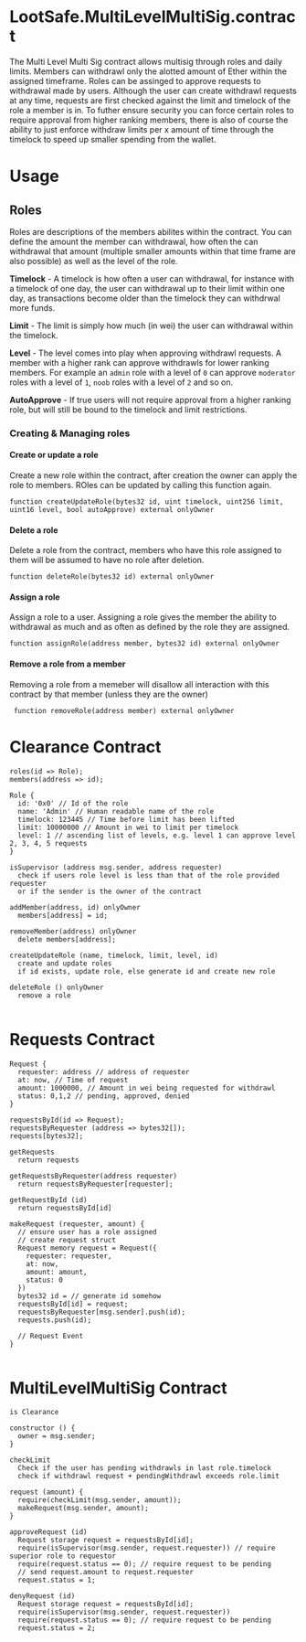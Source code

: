 # LootSafe.MultiLevelMultiSig.contract

The Multi Level Multi Sig contract allows multisig through roles and daily limits. Members can withdrawl only the alotted amount of Ether within the assigned timeframe. Roles can be assinged to approve requests to withdrawal made by users. Although the user can create withdrawl requests at any time, requests are first checked against the limit and timelock of the role a member is in. To futher ensure security you can force certain roles to require approval from higher ranking members, there is also of course the ability to just enforce withdraw limits per x amount of time through the timelock to speed up smaller spending from the wallet.

# Usage

## Roles

Roles are descriptions of the members abilites within the contract. You can define the amount the member can withdrawal, how often the can withdrawal that amount (multiple smaller amounts within that time frame are also possible) as well as the level of the role.

**Timelock** - A timelock is how often a user can withdrawal, for instance with a timelock of one day, the user can withdrawal up to their limit within one day, as transactions become older than the timelock they can withdrwal more funds.

**Limit** - The limit is simply how much (in wei) the user can withdrawal within the timelock.

**Level** - The level comes into play when approving withdrawl requests. A member with a higher rank can approve withdrawls for lower ranking members. For example an `admin` role with a level of `0` can approve `moderator` roles with a level of `1`, `noob` roles with a level of `2` and so on.

**AutoApprove** - If true users will not require approval from a higher ranking role, but will still be bound to the timelock and limit restrictions.

### Creating & Managing roles

#### Create or update a role

Create a new role within the contract, after creation the owner can apply the role to members. ROles can be updated by calling this function again.

```solidity
function createUpdateRole(bytes32 id, uint timelock, uint256 limit, uint16 level, bool autoApprove) external onlyOwner 
```

#### Delete a role

Delete a role from the contract, members who have this role assigned to them will be assumed to have no role after deletion.

```solidity
function deleteRole(bytes32 id) external onlyOwner
```

#### Assign a role

Assign a role to a user. Assigning a role gives the member the ability to withdrawal as much and as often as defined by the role they are assigned.

```solidity
function assignRole(address member, bytes32 id) external onlyOwner
```

#### Remove a role from a member

Removing a role from a memeber will disallow all interaction with this contract by that member (unless they are the owner)

```solidity
 function removeRole(address member) external onlyOwner
 ```
 
 


# Clearance Contract
```
roles(id => Role);
members(address => id);

Role {
  id: '0x0' // Id of the role
  name: 'Admin' // Human readable name of the role
  timelock: 123445 // Time before limit has been lifted
  limit: 10000000 // Amount in wei to limit per timelock
  level: 1 // ascending list of levels, e.g. level 1 can approve level 2, 3, 4, 5 requests
}
 
isSupervisor (address msg.sender, address requester)
  check if users role level is less than that of the role provided requester
  or if the sender is the owner of the contract
 
addMember(address, id) onlyOwner
  members[address] = id;
  
removeMember(address) onlyOwner
  delete members[address];
 
createUpdateRole (name, timelock, limit, level, id)
  create and update roles
  if id exists, update role, else generate id and create new role

deleteRole () onlyOwner
  remove a role
  
 ```
 
# Requests Contract

```
Request {
  requester: address // address of requester
  at: now, // Time of request
  amount: 1000000, // Amount in wei being requested for withdrawl
  status: 0,1,2 // pending, approved, denied
}

requestsById(id => Request);
requestsByRequester (address => bytes32[]);
requests[bytes32];

getRequests 
  return requests

getRequestsByRequester(address requester)
  return requestsByRequester[requester];
  
getRequestById (id)
  return requestsById[id]
   
makeRequest (requester, amount) {
  // ensure user has a role assigned
  // create request struct
  Request memory request = Request({
    requester: requester,
    at: now,
    amount: amount,
    status: 0
  })
  bytes32 id = // generate id somehow
  requestsById[id] = request;
  requestsByRequester[msg.sender].push(id);
  requests.push(id);
  
  // Request Event
}
  
```
 
# MultiLevelMultiSig Contract

```
is Clearance

constructor () {
  owner = msg.sender;
}

checkLimit
  Check if the user has pending withdrawls in last role.timelock
  check if withdrawl request + pendingWithdrawl exceeds role.limit

request (amount) {
  require(checkLimit(msg.sender, amount));
  makeRequest(msg.sender, amount);
}

approveRequest (id)
  Request storage request = requestsById[id];
  require(isSupervisor(msg.sender, request.requester)) // require superior role to requestor 
  require(request.status == 0); // require request to be pending
  // send request.amount to request.requester
  request.status = 1;
 
denyRequest (id)
  Request storage request = requestsById[id];
  require(isSupervisor(msg.sender, request.requester))
  require(request.status == 0); // require request to be pending
  request.status = 2;

```

